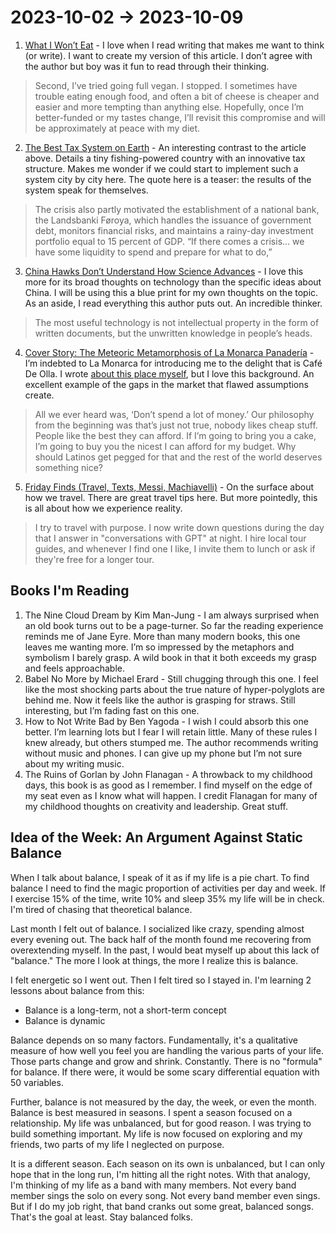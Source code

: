 # 2023-10-02 → 2023-10-09

1. [What I Won’t Eat](https://asteriskmag.com/issues/2/what-i-won-t-eat) - I love when I read writing that makes me want to think (or write). I want to create my version of this article. I don’t agree with the author but boy was it fun to read through their thinking.

> Second, I’ve tried going full vegan. I stopped. I sometimes have trouble eating enough food, and often a bit of cheese is cheaper and easier and more tempting than anything else. Hopefully, once I’m better-funded or my tastes change, I’ll revisit this compromise and will be approximately at peace with my diet.

2. [The Best Tax System on Earth](https://peoplespolicyproject.substack.com/p/the-best-tax-system-on-earth) - An interesting contrast to the article above. Details a tiny fishing-powered country with an innovative tax structure. Makes me wonder if we could start to implement such a system city by city here. The quote here is a teaser: the results of the system speak for themselves.

> The crisis also partly motivated the establishment of a national bank, the Landsbanki Føroya, which handles the issuance of government debt, monitors financial risks, and maintains a rainy-day investment portfolio equal to 15 percent of GDP. “If there comes a crisis… we have some liquidity to spend and prepare for what to do,”

3. [China Hawks Don’t Understand How Science Advances](https://www.theatlantic.com/ideas/archive/2021/12/china-initiative-intellectual-property-theft/621058/) - I love this more for its broad thoughts on technology than the specific ideas about China. I will be using this a blue print for my own thoughts on the topic. As an aside, I read everything this author puts out. An incredible thinker.

> The most useful technology is not intellectual property in the form of written documents, but the unwritten knowledge in people’s heads.

4. [Cover Story: The Meteoric Metamorphosis of La Monarca Panadería](https://www.laweekly.com/cover-story-the-meteoric-metamorphosis-of-la-monarca-panaderia/) - I’m indebted to La Monarca for introducing me to the delight that is Café De Olla. I wrote [about this place myself](https://lastweekilearned.com/hyper-local/la-monarca.html), but I love this background. An excellent example of the gaps in the market that flawed assumptions create.

> All we ever heard was, ‘Don’t spend a lot of money.’ Our philosophy from the beginning was that’s just not true, nobody likes cheap stuff. People like the best they can afford. If I’m going to bring you a cake, I’m going to buy you the nicest I can afford for my budget. Why should Latinos get pegged for that and the rest of the world deserves something nice?

5. [Friday Finds (Travel, Texts, Messi, Machiavelli)](https://getmatter.com/email/28849599/?token=28849599%3Afq3JiTXb4mV902FrprrvMp-7CeM) - On the surface about how we travel. There are great travel tips here. But more pointedly, this is all about how we experience reality.

> I try to travel with purpose. I now write down questions during the day that I answer in "conversations with GPT" at night. I hire local tour guides, and whenever I find one I like, I invite them to lunch or ask if they're free for a longer tour.

## Books I'm Reading

1. The Nine Cloud Dream by Kim Man-Jung - I am always surprised when an old book turns out to be a page-turner. So far the reading experience reminds me of Jane Eyre. More than many modern books, this one leaves me wanting more. I’m so impressed by the metaphors and symbolism I barely grasp. A wild book in that it both exceeds my grasp and feels approachable.
2. Babel No More by Michael Erard - Still chugging through this one. I feel like the most shocking parts about the true nature of hyper-polyglots are behind me. Now it feels like the author is grasping for straws. Still interesting, but I’m fading fast on this one.
3. How to Not Write Bad by Ben Yagoda - I wish I could absorb this one better. I’m learning lots but I fear I will retain little. Many of these rules I knew already, but others stumped me. The author recommends writing without music and phones. I can give up my phone but I’m not sure about my writing music.
4. The Ruins of Gorlan by John Flanagan - A throwback to my childhood days, this book is as good as I remember. I find myself on the edge of my seat even as I know what will happen. I credit Flanagan for many of my childhood thoughts on creativity and leadership. Great stuff.

## Idea of the Week: An Argument Against Static Balance

When I talk about balance, I speak of it as if my life is a pie chart. To find balance I need to find the magic proportion of activities per day and week. If I exercise 15% of the time, write 10% and sleep 35% my life will be in check. I'm tired of chasing that theoretical balance.

Last month I felt out of balance. I socialized like crazy, spending almost every evening out. The back half of the month found me recovering from overextending myself. In the past, I would beat myself up about this lack of "balance." The more I look at things, the more I realize this is balance.

I felt energetic so I went out. Then I felt tired so I stayed in. I'm learning 2 lessons about balance from this:

- Balance is a long-term, not a short-term concept
- Balance is dynamic

Balance depends on so many factors. Fundamentally, it's a qualitative measure of how well you feel you are handling the various parts of your life. Those parts change and grow and shrink. Constantly. There is no "formula" for balance. If there were, it would be some scary differential equation with 50 variables.

Further, balance is not measured by the day, the week, or even the month. Balance is best measured in seasons. I spent a season focused on a relationship. My life was unbalanced, but for good reason. I was trying to build something important. My life is now focused on exploring and my friends, two parts of my life I neglected on purpose.

It is a different season. Each season on its own is unbalanced, but I can only hope that in the long run, I'm hitting all the right notes. With that analogy, I'm thinking of my life as a band with many members. Not every band member sings the solo on every song. Not every band member even sings. But if I do my job right, that band cranks out some great, balanced songs. That's the goal at least. Stay balanced folks.


